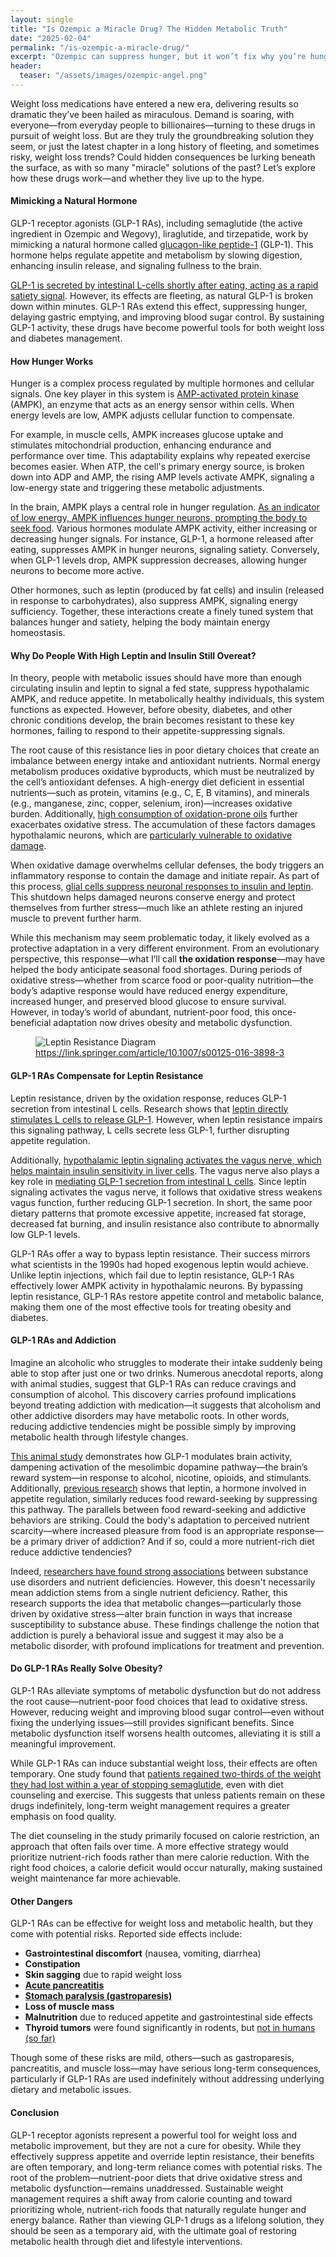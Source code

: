 ```yaml
---
layout: single
title: "Is Ozempic a Miracle Drug? The Hidden Metabolic Truth"
date: "2025-02-04"
permalink: "/is-ozempic-a-miracle-drug/"
excerpt: "Ozempic can suppress hunger, but it won’t fix why you’re hungry."
header:
  teaser: "/assets/images/ozempic-angel.png"
---
```


Weight loss medications have entered a new era, delivering results so dramatic they’ve been hailed as miraculous. Demand is soaring, with everyone—from everyday people to billionaires—turning to these drugs in pursuit of weight loss. But are they truly the groundbreaking solution they seem, or just the latest chapter in a long history of fleeting, and sometimes risky, weight loss trends? Could hidden consequences be lurking beneath the surface, as with so many "miracle" solutions of the past? Let’s explore how these drugs work—and whether they live up to the hype.

#### Mimicking a Natural Hormone

GLP-1 receptor agonists (GLP-1 RAs), including semaglutide (the active ingredient in Ozempic and Wegovy), liraglutide, and tirzepatide, work by mimicking a natural hormone called [glucagon-like peptide-1](https://en.wikipedia.org/wiki/Glucagon-like_peptide-1) (GLP-1). This hormone helps regulate appetite and metabolism by slowing digestion, enhancing insulin release, and signaling fullness to the brain.

[GLP-1 is secreted by intestinal L-cells shortly after eating, acting as a rapid satiety signal](https://diabetesjournals.org/diabetes/article/55/Supplement_2/S70/12058/Glucagon-Like-Peptide-1-Secretion-by-the-L-CellThe). However, its effects are fleeting, as natural GLP-1 is broken down within minutes. GLP-1 RAs extend this effect, suppressing hunger, delaying gastric emptying, and improving blood sugar control. By sustaining GLP-1 activity, these drugs have become powerful tools for both weight loss and diabetes management.

#### How Hunger Works

Hunger is a complex process regulated by multiple hormones and cellular signals. One key player in this system is [AMP-activated protein kinase](https://en.wikipedia.org/wiki/AMP-activated_protein_kinase) (AMPK), an enzyme that acts as an energy sensor within cells. When energy levels are low, AMPK adjusts cellular function to compensate.

For example, in muscle cells, AMPK increases glucose uptake and stimulates mitochondrial production, enhancing endurance and performance over time. This adaptability explains why repeated exercise becomes easier. When ATP, the cell's primary energy source, is broken down into ADP and AMP, the rising AMP levels activate AMPK, signaling a low-energy state and triggering these metabolic adjustments.

In the brain, AMPK plays a central role in hunger regulation. [As an indicator of low energy, AMPK influences hunger neurons, prompting the body to seek food](https://pmc.ncbi.nlm.nih.gov/articles/PMC6274700/). Various hormones modulate AMPK activity, either increasing or decreasing hunger signals. For instance, GLP-1, a hormone released after eating, suppresses AMPK in hunger neurons, signaling satiety. Conversely, when GLP-1 levels drop, AMPK suppression decreases, allowing hunger neurons to become more active.

Other hormones, such as leptin (produced by fat cells) and insulin (released in response to carbohydrates), also suppress AMPK, signaling energy sufficiency. Together, these interactions create a finely tuned system that balances hunger and satiety, helping the body maintain energy homeostasis.

#### Why Do People With High Leptin and Insulin Still Overeat?

In theory, people with metabolic issues should have more than enough circulating insulin and leptin to signal a fed state, suppress hypothalamic AMPK, and reduce appetite. In metabolically healthy individuals, this system functions as expected. However, before obesity, diabetes, and other chronic conditions develop, the brain becomes resistant to these key hormones, failing to respond to their appetite-suppressing signals.

The root cause of this resistance lies in poor dietary choices that create an imbalance between energy intake and antioxidant nutrients. Normal energy metabolism produces oxidative byproducts, which must be neutralized by the cell’s antioxidant defenses. A high-energy diet deficient in essential nutrients—such as protein, vitamins (e.g., C, E, B vitamins), and minerals (e.g., manganese, zinc, copper, selenium, iron)—increases oxidative burden. Additionally, [high consumption of oxidation-prone oils](https://en.wikipedia.org/wiki/Lipid_peroxidation) further exacerbates oxidative stress. The accumulation of these factors damages hypothalamic neurons, which are [particularly vulnerable to oxidative damage](https://www.ncbi.nlm.nih.gov/pmc/articles/PMC7603161/).

When oxidative damage overwhelms cellular defenses, the body triggers an inflammatory response to contain the damage and initiate repair. As part of this process, [glial cells suppress neuronal responses to insulin and leptin](https://www.ncbi.nlm.nih.gov/pmc/articles/PMC5253392/). This shutdown helps damaged neurons conserve energy and protect themselves from further stress—much like an athlete resting an injured muscle to prevent further harm.

While this mechanism may seem problematic today, it likely evolved as a protective adaptation in a very different environment. From an evolutionary perspective, this response—what I’ll call **the oxidation response**—may have helped the body anticipate seasonal food shortages. During periods of oxidative stress—whether from scarce food or poor-quality nutrition—the body’s adaptive response would have reduced energy expenditure, increased hunger, and preserved blood glucose to ensure survival. However, in today’s world of abundant, nutrient-poor food, this once-beneficial adaptation now drives obesity and metabolic dysfunction.

<figure>
    <img src="/assets/images/leptin+resistance+diagram.png"
         alt="Leptin Resistance Diagram">
    <figcaption><a href="https://link.springer.com/article/10.1007/s00125-016-3898-3">https://link.springer.com/article/10.1007/s00125-016-3898-3</a></figcaption>
</figure>

#### GLP-1 RAs Compensate for Leptin Resistance

Leptin resistance, driven by the oxidation response, reduces GLP-1 secretion from intestinal L cells. Research shows that [leptin directly stimulates L cells to release GLP-1](https://diabetesjournals.org/diabetes/article/52/2/252/26710/Role-of-Leptin-in-the-Regulation-of-Glucagon-Like). However, when leptin resistance impairs this signaling pathway, L cells secrete less GLP-1, further disrupting appetite regulation.

Additionally, [hypothalamic leptin signaling activates the vagus nerve, which helps maintain insulin sensitivity in liver cells](https://pubmed.ncbi.nlm.nih.gov/19574396/). The vagus nerve also plays a key role in [mediating GLP-1 secretion from intestinal L cells](https://pubmed.ncbi.nlm.nih.gov/26048300/). Since leptin signaling activates the vagus nerve, it follows that oxidative stress weakens vagus function, further reducing GLP-1 secretion. In short, the same poor dietary patterns that promote excessive appetite, increased fat storage, decreased fat burning, and insulin resistance also contribute to abnormally low GLP-1 levels.

GLP-1 RAs offer a way to bypass leptin resistance. Their success mirrors what scientists in the 1990s had hoped exogenous leptin would achieve. Unlike leptin injections, which fail due to leptin resistance, GLP-1 RAs effectively lower AMPK activity in hypothalamic neurons. By bypassing leptin resistance, GLP-1 RAs restore appetite control and metabolic balance, making them one of the most effective tools for treating obesity and diabetes.

#### GLP-1 RAs and Addiction

Imagine an alcoholic who struggles to moderate their intake suddenly being able to stop after just one or two drinks. Numerous anecdotal reports, along with animal studies, suggest that GLP-1 RAs can reduce cravings and consumption of alcohol. This discovery carries profound implications beyond treating addiction with medication—it suggests that alcoholism and other addictive disorders may have metabolic roots. In other words, reducing addictive tendencies might be possible simply by improving metabolic health through lifestyle changes.

[This animal study](https://pmc.ncbi.nlm.nih.gov/articles/PMC10097922/) demonstrates how GLP-1 modulates brain activity, dampening activation of the mesolimbic dopamine pathway—the brain’s reward system—in response to alcohol, nicotine, opioids, and stimulants. Additionally, [previous research](https://pubmed.ncbi.nlm.nih.gov/33867112/) shows that leptin, a hormone involved in appetite regulation, similarly reduces food reward-seeking by suppressing this pathway. The parallels between food reward-seeking and addictive behaviors are striking. Could the body's adaptation to perceived nutrient scarcity—where increased pleasure from food is an appropriate response—be a primary driver of addiction? And if so, could a more nutrient-rich diet reduce addictive tendencies?

Indeed, [researchers have found strong associations](https://pubmed.ncbi.nlm.nih.gov/28806640/) between substance use disorders and nutrient deficiencies. However, this doesn't necessarily mean addiction stems from a single nutrient deficiency. Rather, this research supports the idea that metabolic changes—particularly those driven by oxidative stress—alter brain function in ways that increase susceptibility to substance abuse. These findings challenge the notion that addiction is purely a behavioral issue and suggest it may also be a metabolic disorder, with profound implications for treatment and prevention.

#### Do GLP-1 RAs Really Solve Obesity?

GLP-1 RAs alleviate symptoms of metabolic dysfunction but do not address the root cause—nutrient-poor food choices that lead to oxidative stress. However, reducing weight and improving blood sugar control—even without fixing the underlying issues—still provides significant benefits. Since metabolic dysfunction itself worsens health outcomes, alleviating it is still a meaningful improvement.

While GLP-1 RAs can induce substantial weight loss, their effects are often temporary. One study found that [patients regained two-thirds of the weight they had lost within a year of stopping semaglutide](https://pubmed.ncbi.nlm.nih.gov/35441470/), even with diet counseling and exercise. This suggests that unless patients remain on these drugs indefinitely, long-term weight management requires a greater emphasis on food quality.

The diet counseling in the study primarily focused on calorie restriction, an approach that often fails over time. A more effective strategy would prioritize nutrient-rich foods rather than mere calorie reduction. With the right food choices, a calorie deficit would occur naturally, making sustained weight maintenance far more achievable.

#### Other Dangers

GLP-1 RAs can be effective for weight loss and metabolic health, but they come with potential risks. Reported side effects include:

- **Gastrointestinal discomfort** (nausea, vomiting, diarrhea)
- **Constipation**
- **Skin sagging** due to rapid weight loss
- **[Acute pancreatitis](https://pmc.ncbi.nlm.nih.gov/articles/PMC10506915/)**
- **[Stomach paralysis (gastroparesis)](https://pmc.ncbi.nlm.nih.gov/articles/PMC10874596/)**
- **Loss of muscle mass**
- **Malnutrition** due to reduced appetite and gastrointestinal side effects
- **Thyroid tumors** were found significantly in rodents, but [not in humans (so far)](https://pmc.ncbi.nlm.nih.gov/articles/PMC11050669/)

Though some of these risks are mild, others—such as gastroparesis, pancreatitis, and muscle loss—may have serious long-term consequences, particularly if GLP-1 RAs are used indefinitely without addressing underlying dietary and metabolic issues.

#### Conclusion

GLP-1 receptor agonists represent a powerful tool for weight loss and metabolic improvement, but they are not a cure for obesity. While they effectively suppress appetite and override leptin resistance, their benefits are often temporary, and long-term reliance comes with potential risks. The root of the problem—nutrient-poor diets that drive oxidative stress and metabolic dysfunction—remains unaddressed. Sustainable weight management requires a shift away from calorie counting and toward prioritizing whole, nutrient-rich foods that naturally regulate hunger and energy balance. Rather than viewing GLP-1 drugs as a lifelong solution, they should be seen as a temporary aid, with the ultimate goal of restoring metabolic health through diet and lifestyle interventions.

